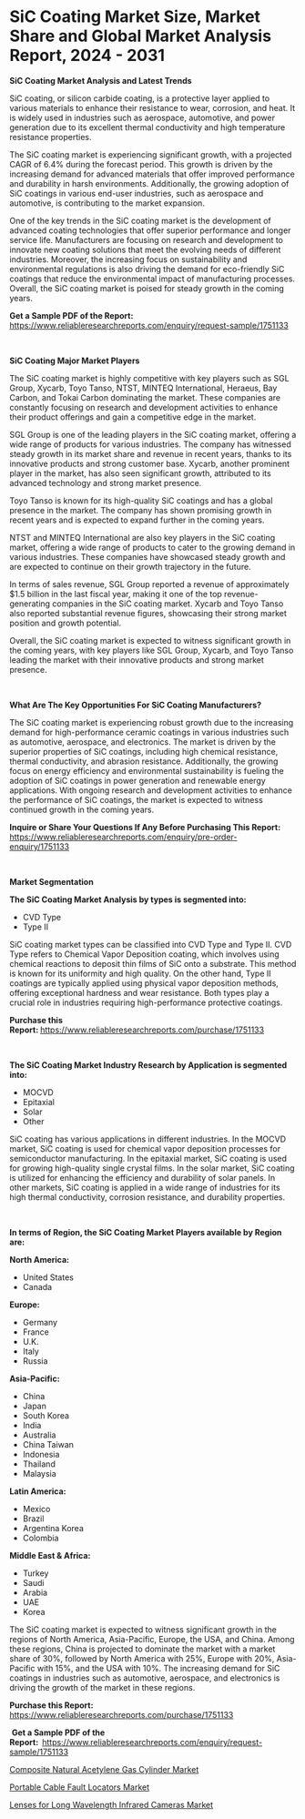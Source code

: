 <p><h1>SiC Coating Market Size, Market Share and Global Market Analysis Report, 2024 - 2031</h1></p><p><strong>SiC Coating Market Analysis and Latest Trends</strong></p>
<p><p>SiC coating, or silicon carbide coating, is a protective layer applied to various materials to enhance their resistance to wear, corrosion, and heat. It is widely used in industries such as aerospace, automotive, and power generation due to its excellent thermal conductivity and high temperature resistance properties.</p><p>The SiC coating market is experiencing significant growth, with a projected CAGR of 6.4% during the forecast period. This growth is driven by the increasing demand for advanced materials that offer improved performance and durability in harsh environments. Additionally, the growing adoption of SiC coatings in various end-user industries, such as aerospace and automotive, is contributing to the market expansion.</p><p>One of the key trends in the SiC coating market is the development of advanced coating technologies that offer superior performance and longer service life. Manufacturers are focusing on research and development to innovate new coating solutions that meet the evolving needs of different industries. Moreover, the increasing focus on sustainability and environmental regulations is also driving the demand for eco-friendly SiC coatings that reduce the environmental impact of manufacturing processes. Overall, the SiC coating market is poised for steady growth in the coming years.</p></p>
<p><strong>Get a Sample PDF of the Report:&nbsp;</strong> <a href="https://www.reliableresearchreports.com/enquiry/request-sample/1751133">https://www.reliableresearchreports.com/enquiry/request-sample/1751133</a></p>
<p>&nbsp;</p>
<p><strong>SiC Coating Major Market Players</strong></p>
<p><p>The SiC coating market is highly competitive with key players such as SGL Group, Xycarb, Toyo Tanso, NTST, MINTEQ International, Heraeus, Bay Carbon, and Tokai Carbon dominating the market. These companies are constantly focusing on research and development activities to enhance their product offerings and gain a competitive edge in the market. </p><p>SGL Group is one of the leading players in the SiC coating market, offering a wide range of products for various industries. The company has witnessed steady growth in its market share and revenue in recent years, thanks to its innovative products and strong customer base. Xycarb, another prominent player in the market, has also seen significant growth, attributed to its advanced technology and strong market presence.</p><p>Toyo Tanso is known for its high-quality SiC coatings and has a global presence in the market. The company has shown promising growth in recent years and is expected to expand further in the coming years. </p><p>NTST and MINTEQ International are also key players in the SiC coating market, offering a wide range of products to cater to the growing demand in various industries. These companies have showcased steady growth and are expected to continue on their growth trajectory in the future.</p><p>In terms of sales revenue, SGL Group reported a revenue of approximately $1.5 billion in the last fiscal year, making it one of the top revenue-generating companies in the SiC coating market. Xycarb and Toyo Tanso also reported substantial revenue figures, showcasing their strong market position and growth potential. </p><p>Overall, the SiC coating market is expected to witness significant growth in the coming years, with key players like SGL Group, Xycarb, and Toyo Tanso leading the market with their innovative products and strong market presence.</p></p>
<p>&nbsp;</p>
<p><strong>What Are The Key Opportunities For SiC Coating Manufacturers?</strong></p>
<p><p>The SiC coating market is experiencing robust growth due to the increasing demand for high-performance ceramic coatings in various industries such as automotive, aerospace, and electronics. The market is driven by the superior properties of SiC coatings, including high chemical resistance, thermal conductivity, and abrasion resistance. Additionally, the growing focus on energy efficiency and environmental sustainability is fueling the adoption of SiC coatings in power generation and renewable energy applications. With ongoing research and development activities to enhance the performance of SiC coatings, the market is expected to witness continued growth in the coming years.</p></p>
<p><strong>Inquire or Share Your Questions If Any Before Purchasing This Report:</strong> <a href="https://www.reliableresearchreports.com/enquiry/pre-order-enquiry/1751133">https://www.reliableresearchreports.com/enquiry/pre-order-enquiry/1751133</a></p>
<p>&nbsp;</p>
<p><strong>Market Segmentation</strong></p>
<p><strong>The SiC Coating Market Analysis by types is segmented into:</strong></p>
<p><ul><li>CVD Type</li><li>Type II</li></ul></p>
<p><p>SiC coating market types can be classified into CVD Type and Type II. CVD Type refers to Chemical Vapor Deposition coating, which involves using chemical reactions to deposit thin films of SiC onto a substrate. This method is known for its uniformity and high quality. On the other hand, Type II coatings are typically applied using physical vapor deposition methods, offering exceptional hardness and wear resistance. Both types play a crucial role in industries requiring high-performance protective coatings.</p></p>
<p><strong>Purchase this Report:&nbsp;</strong><a href="https://www.reliableresearchreports.com/purchase/1751133">https://www.reliableresearchreports.com/purchase/1751133</a></p>
<p>&nbsp;</p>
<p><strong>The SiC Coating Market Industry Research by Application is segmented into:</strong></p>
<p><ul><li>MOCVD</li><li>Epitaxial</li><li>Solar</li><li>Other</li></ul></p>
<p><p>SiC coating has various applications in different industries. In the MOCVD market, SiC coating is used for chemical vapor deposition processes for semiconductor manufacturing. In the epitaxial market, SiC coating is used for growing high-quality single crystal films. In the solar market, SiC coating is utilized for enhancing the efficiency and durability of solar panels. In other markets, SiC coating is applied in a wide range of industries for its high thermal conductivity, corrosion resistance, and durability properties.</p></p>
<p>&nbsp;</p>
<p><strong>In terms of Region, the SiC Coating Market Players available by Region are:</strong></p>
<p>
    <p> <strong> North America: </strong>
        <ul>
            <li>United States</li>
            <li>Canada</li>
        </ul>
        </p> 
    <p> <strong> Europe: </strong>
        <ul>
            <li>Germany</li>
            <li>France</li>
            <li>U.K.</li>
            <li>Italy</li>
            <li>Russia</li>
        </ul>
        </p> 
    <p> <strong> Asia-Pacific: </strong>
        <ul>
            <li>China</li>
            <li>Japan</li>
            <li>South Korea</li>
            <li>India</li>
            <li>Australia</li>
            <li>China Taiwan</li>
            <li>Indonesia</li>
            <li>Thailand</li>
            <li>Malaysia</li>
        </ul>
        </p> 
    <p> <strong> Latin America: </strong>
        <ul>
            <li>Mexico</li>
            <li>Brazil</li>
            <li>Argentina Korea</li>
            <li>Colombia</li>
        </ul>
        </p> 
    <p> <strong> Middle East & Africa: </strong>
        <ul>
            <li>Turkey</li>
            <li>Saudi</li>
            <li>Arabia</li>
            <li>UAE</li>
            <li>Korea</li>
        </ul>
    </p>
    </p>
<p><p>The SiC coating market is expected to witness significant growth in the regions of North America, Asia-Pacific, Europe, the USA, and China. Among these regions, China is projected to dominate the market with a market share of 30%, followed by North America with 25%, Europe with 20%, Asia-Pacific with 15%, and the USA with 10%. The increasing demand for SiC coatings in industries such as automotive, aerospace, and electronics is driving the growth of the market in these regions.</p></p>
<p><strong>Purchase this Report: </strong><a href="https://www.reliableresearchreports.com/purchase/1751133">https://www.reliableresearchreports.com/purchase/1751133</a></p>
<p>&nbsp;<strong>Get a Sample PDF of the Report:&nbsp;&nbsp;</strong><a href="https://www.reliableresearchreports.com/enquiry/request-sample/1751133">https://www.reliableresearchreports.com/enquiry/request-sample/1751133</a></p>
<p><strong></strong></p>
<p><p><a href="https://view.publitas.com/reportprime-1/composite-natural-acetylene-gas-cylinder-market-growth-market-trends-covid-19-impact-and-forecasts-for-period-from-2023-2030/">Composite Natural Acetylene Gas Cylinder Market</a></p><p><a href="https://view.publitas.com/reportprime-1/portable-cable-fault-locators-market-size-and-examines-its-market-scope-with-a-primary-focus-on-growth-opportunities-and-forecasted-trends-spanning-from-2023-to-2030/">Portable Cable Fault Locators Market</a></p><p><a href="https://view.publitas.com/reportprime-1/lenses-for-long-wavelength-infrared-cameras-market-challenges-opportunities-and-growth-drivers-and-major-market-players-forecasted-for-period-from-2023-2030/">Lenses for Long Wavelength Infrared Cameras Market</a></p></p>